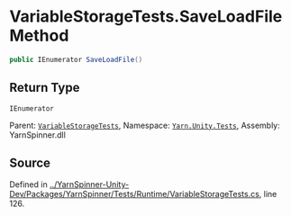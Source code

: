 # VariableStorageTests.SaveLoadFile Method


```csharp
public IEnumerator SaveLoadFile()
```

## Return Type
`IEnumerator`


<div class="class-metadata">

Parent: [`VariableStorageTests`](/api/csharp/yarn.unity.tests/variablestoragetests.md), Namespace: [`Yarn.Unity.Tests`](/api/csharp/yarn.unity.tests/README.md), Assembly: YarnSpinner.dll
</div>

## Source
Defined in [../YarnSpinner-Unity-Dev/Packages/YarnSpinner/Tests/Runtime/VariableStorageTests.cs](https://github.com/YarnSpinnerTool/YarnSpinner-Unity//blob/develop/Tests/Runtime/VariableStorageTests.cs#L126), line 126.
